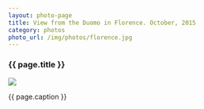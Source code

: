 ```yaml
---
layout: photo-page
title: View from the Duomo in Florence. October, 2015
category: photos
photo_url: /img/photos/florence.jpg
---
```


<div>
  <h3>{{ page.title }}</h3>
  <img src="{{ page.photo_url }}" style="max-width: 100%;"/>
  <p>{{ page.caption }}</p>
</div>
